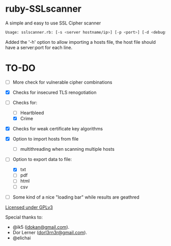 ruby-SSLscanner
===============

A simple and easy to use SSL Cipher scanner


```bash
Usage: sslscanner.rb: [-s <server hostname/ip>] [-p <port>] [-d <debug>] [-c <certificate information>] [-o <output file>] [-t <output file type>]
```

Added the '-h' option to allow importing a hosts file, the host file should have a server:port for each line.

TO-DO
=============
- [ ] More check for vulnerable cipher combinations
- [x] Checks for insecured TLS renogotiation
- [ ] Checks for:
  - [ ] Heartbleed
  - [x] Crime 
- [x] Checks for weak certificate key algorithms
- [x] Option to import hosts from file
  - [ ] multithreading when scanning multiple hosts
- [ ] Option to export data to file:
  - [x] txt
  - [ ] pdf
  - [ ] html
  - [ ] csv
- [ ] Some kind of a nice "loading bar" while results are geathred


[Licensed under GPLv3](license.txt)

Special thanks to:
* @ik5 (idokan@gmail.com).
* Dor Lerner (dorl3rn3r@gmail.com).
* @elichai 
